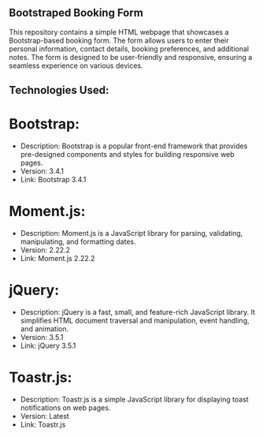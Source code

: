 ## Bootstraped Booking Form

This repository contains a simple HTML webpage that showcases a Bootstrap-based booking form. The form allows users to enter their personal information, contact details, booking preferences, and additional notes. The form is designed to be user-friendly and responsive, ensuring a seamless experience on various devices.

## Technologies Used:
# Bootstrap:

- Description: Bootstrap is a popular front-end framework that provides pre-designed components and styles for building responsive web pages.
- Version: 3.4.1
- Link: Bootstrap 3.4.1

# Moment.js:

- Description: Moment.js is a JavaScript library for parsing, validating, manipulating, and formatting dates.
- Version: 2.22.2
- Link: Moment.js 2.22.2

# jQuery:

- Description: jQuery is a fast, small, and feature-rich JavaScript library. It simplifies HTML document traversal and manipulation, event handling, and animation.
- Version: 3.5.1
- Link: jQuery 3.5.1
# Toastr.js:

- Description: Toastr.js is a simple JavaScript library for displaying toast notifications on web pages.
- Version: Latest
- Link: Toastr.js
